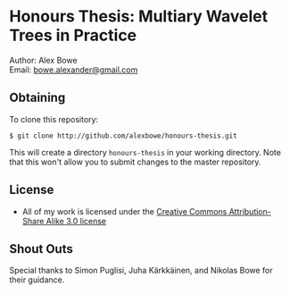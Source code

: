 Honours Thesis: Multiary Wavelet Trees in Practice
==================================================

Author: Alex Bowe  
Email:  bowe.alexander@gmail.com


Obtaining
---------

To clone this repository:

	$ git clone http://github.com/alexbowe/honours-thesis.git
	
This will create a directory `honours-thesis` in your working directory. Note that this won't allow you to submit changes to the master repository.


License
-------

 * All of my work is licensed under the [Creative Commons Attribution-Share Alike 3.0 license](http://creativecommons.org/licenses/by-sa/3.0/)


Shout Outs
----------

Special thanks to Simon Puglisi, Juha Kärkkäinen, and Nikolas Bowe for their guidance.
